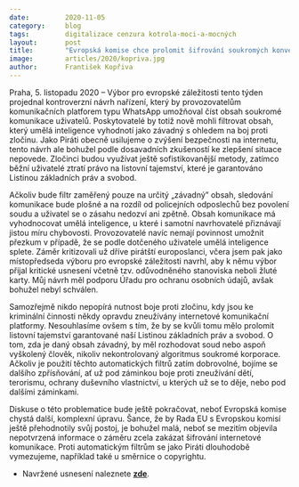 ```yaml
---
date:         2020-11-05
category:     blog
tags:         digitalizace cenzura kotrola-moci-a-mocných
layout:       post
title:        "Evropská komise chce prolomit šifrování soukromých konverzací na internetu. Jde o narušení listovního tajemství, namítají Piráti"
image:        articles/2020/kopriva.jpg
author:       František Kopřiva
---
```




Praha, 5. listopadu 2020 – Výbor pro evropské záležitosti tento týden projednal kontroverzní návrh nařízení, který by provozovatelům komunikačních platforem typu WhatsApp umožňoval číst obsah soukromé komunikace uživatelů. Poskytovatelé by totiž nově mohli filtrovat obsah, který umělá inteligence vyhodnotí jako závadný s ohledem na boj proti zločinu. Jako Piráti obecně usilujeme o zvýšení bezpečnosti na internetu, tento návrh ale bohužel podle dosavadních zkušeností ke zlepšení situace nepovede. Zločinci budou využívat ještě sofistikovanější metody, zatímco běžní uživatelé ztratí právo na listovní tajemství, které je garantováno Listinou základních práv a svobod. 

Ačkoliv bude filtr zaměřený pouze na určitý „závadný” obsah, sledování komunikace bude plošné a na rozdíl od policejních odposlechů bez povolení soudu a uživatel se o zásahu nedozví ani zpětně. Obsah komunikace má vyhodnocovat umělá inteligence, u které i samotní navrhovatelé přiznávají jistou míru chybovosti. Provozovatelé navíc nemají povinnost umožnit přezkum v případě, že se podle dotčeného uživatele umělá inteligence splete. Záměr kritizovali už dříve pirátští europoslanci, včera jsem pak jako místopředseda výboru pro evropské záležitosti navrhl, aby k němu výbor přijal kritické usnesení včetně tzv. odůvodněného stanoviska neboli žluté karty. Můj návrh měl podporu Úřadu pro ochranu osobních údajů, avšak bohužel nebyl schválen. 

Samozřejmě nikdo nepopírá nutnost boje proti zločinu, kdy jsou ke kriminální činnosti někdy opravdu zneužívány internetové komunikační platformy. Nesouhlasíme ovšem s tím, že by se kvůli tomu mělo prolomit listovní tajemství garantované naší Listinou základních práv a svobod. O tom, zda je daný obsah závadný, by měl rozhodovat soud nebo aspoň vyškolený člověk, nikoliv nekontrolovaný algoritmus soukromé korporace. Ačkoliv je použití těchto automatických filtrů zatím dobrovolné, bojíme se dalšího zpřísňování, ať už pod záminkou boje proti zneužívání dětí, terorismu, ochrany duševního vlastnictví, u kterých už se to děje, nebo pod dalšími záminkami. 

Diskuse o této problematice bude ještě pokračovat, neboť Evropská komise chystá další, komplexní úpravu. Šance, že by Rada EU s Evropskou komisí ještě přehodnotily svůj postoj, je bohužel malá, neboť se mezitím objevila nepotvrzená informace o záměru zcela zakázat šifrování internetové komunikace. Proti automatickým filtrům se jako Piráti dlouhodobě vymezujeme, například také u směrnice o copyrightu.

* Navržené usnesení naleznete **[zde](https://www.pirati.cz/assets/pdf/Usnesení-šifrování.pdf)**.
